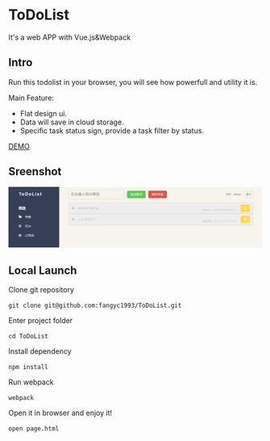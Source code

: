 # ToDoList
It's a web APP with Vue.js&amp;Webpack

## Intro
Run this todolist in your browser, you will see how powerfull and utility it is.

Main Feature:

- Flat design ui.
- Data will save in cloud storage.
- Specific task status sign, provide a task filter by status.

[DEMO](https://fangyc1993.github.io/ToDoList/page.html)
## Sreenshot

![](https://github.com/fangyc1993/ToDoList/blob/master/screenshot.png)

## Local Launch

Clone git repository
```
git clone git@github.com:fangyc1993/ToDoList.git
```
Enter project folder
```
cd ToDoList
```
Install dependency
```
npm install
```
Run webpack
```
webpack
```
Open it in browser and enjoy it!
```
open page.html
```

